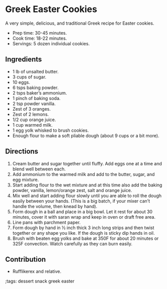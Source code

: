 # Greek Easter Cookies

A very simple, delicious, and traditional Greek recipe for Easter cookies.

- Prep time: 30-45 minutes.
- Cook time: 18-22 minutes.
- Servings: 5 dozen individual cookies.

## Ingredients

- 1 lb of unsalted butter.
- 3 cups of sugar.
- 10 eggs.
- 6 tsps baking powder.
- 2 tsps baker’s ammonium.
- 1 pinch of baking soda.
- 2 tsp powder vanilla.
- Zest of 3 oranges.
- Zest of 2 lemons.
- 1/2 cup orange juice.
- 1 cup warmed milk.
- 1 egg yolk whisked to brush cookies.
- Enough flour to make a soft pliable dough (about 9 cups or a bit more).

## Directions

1. Cream butter and sugar together until fluffy.  Add eggs one at a time and
   blend well between each.
2. Add ammonium to the warmed milk and add to the butter, sugar, and egg
   mixture.
3. Start adding flour to the wet mixture and at this time also add the baking
   powder, vanilla, lemon/orange zest, salt and orange juice.  
4. Mix well and start adding flour slowly until you are able to roll the dough
   easily between your hands. (This is a big batch, if your mixer can’t handle
   the volume, then knead by hand).
5. Form dough in a ball and place in a big bowl.  Let it rest for about 30
   minutes, cover it with saran wrap and keep in oven or draft free area.
6. Line pans with parchment paper.
7. Form dough by hand in ½ inch thick 3 inch long strips and then twist together
   or any shape you like.  If the dough is sticky dip hands in oil.
8. Brush with beaten egg yolks and bake at 350F for about 20 minutes or 325F
   convection.  Watch carefully as they can burn easily.

## Contribution

- Rufflikerex and relative.

;tags: dessert snack greek easter
